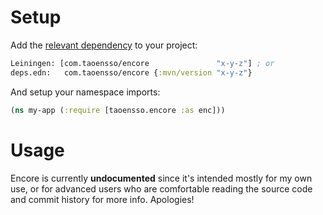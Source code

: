 # Setup

Add the [relevant dependency](../#latest-releases) to your project:

```clojure
Leiningen: [com.taoensso/encore               "x-y-z"] ; or
deps.edn:   com.taoensso/encore {:mvn/version "x-y-z"}
```

And setup your namespace imports:

```clojure
(ns my-app (:require [taoensso.encore :as enc]))
```

# Usage

Encore is currently **undocumented** since it's intended mostly for my own use, or for advanced users who are comfortable reading the source code and commit history for more info. Apologies!